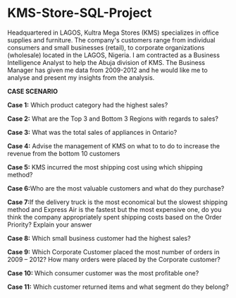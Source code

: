# KMS-Store-SQL-Project
<p>Headquartered in LAGOS, Kultra Mega Stores (KMS) specializes in
office supplies and furniture. The company's customers range from
individual consumers and small businesses (retail), to corporate
organizations (wholesale) located in the LAGOS, Nigeria.
I am contracted as a Business Intelligence Analyst to help the Abuja
division of KMS. The Business Manager has given me data from 2009-2012 and he would like me to
analyse and present my insights from the analysis.</p>

<p><b>CASE SCENARIO</b></p>
<p><b>Case 1:</b> Which product category had the highest sales?</p>
<p><b>Case 2:</b> What are the Top 3 and Bottom 3 Regions with regards to
sales?</p>
<p><b>Case 3:</b> What was the total sales of appliances in Ontario?</p>
<p><b>Case 4:</b> Advise the management of KMS on what to to do to increase
the revenue from the bottom 10 customers</p>
<p><b>Case 5:</b> KMS incurred the most shipping cost using which shipping
method?</p>
<p><b>Case 6:</b>Who are the most valuable customers and what do they
purchase?</p>
<p><b>Case 7:</b>If the delivery truck is the most economical but the slowest
shipping method and Express Air is the fastest but the most expensive
one, do you think the company appropriately spent shipping costs
based on the Order Priority? Explain your answer</p>
<p><b>Case 8:</b> Which small business customer had the highest sales?</p>
<p><b>Case 9:</b> Which Corporate Customer placed the most number of orders
in 2009 – 2012? How many orders were placed by the Corporate
customer?</p>
<p><b>Case 10: </b>Which consumer customer was the most profitable one?</p>
<p><b>Case 11:</b> Which customer returned items and what segment do they
belong?</p>
